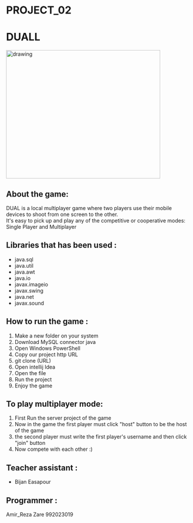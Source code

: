 # PROJECT_02
# DUALL

<img src="https://user-images.githubusercontent.com/76550627/121822455-670cbe00-ccb4-11eb-8e94-a1ded74ea6fd.png" alt="drawing"  width="420" height="350" />

## About the game:
DUAL is a local multiplayer game where two players use their mobile devices to shoot from one screen to the other. <br/>
It's easy to pick up and play any of the competitive or cooperative modes: Single Player and Multiplayer

## Libraries that has been used :
* java.sql
* java.util
* java.awt
* java.io
* javax.imageio
* javax.swing
* java.net
* javax.sound

## How to run the game :
1. Make a new folder on your system
2. Download MySQL connector java
3. Open Windows PowerShell 
4. Copy our project http URL
5. git clone (URL)
6. Open intellij Idea
7. Open the file 
8. Run the project
9. Enjoy the game
## To play multiplayer mode:
1. First Run the server project of the game
2. Now in the game the first player must click "host" button to be the host of the game
3. the second player must write the first player's username and then click "join" button
4. Now compete with each other :)

## Teacher assistant :
* Bijan Easapour

## Programmer :
Amir_Reza Zare 992023019
